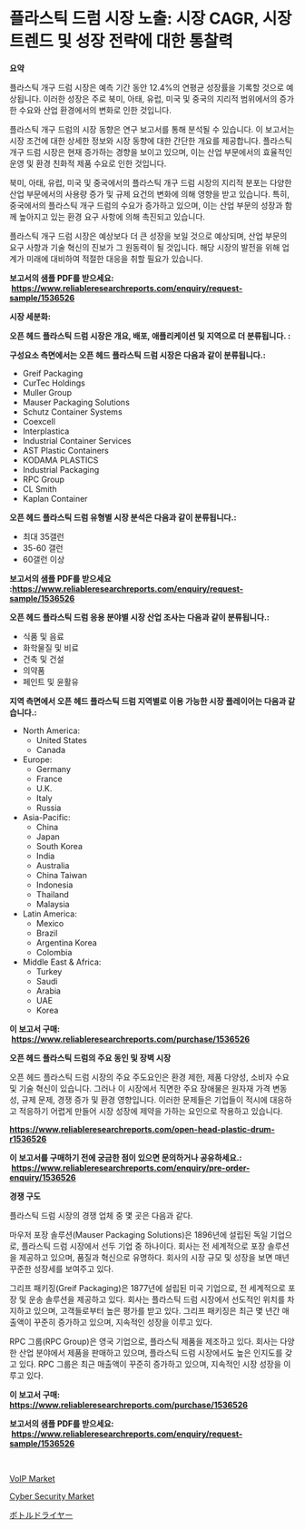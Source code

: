 <p><h1>플라스틱 드럼 시장 노출: 시장 CAGR, 시장 트렌드 및 성장 전략에 대한 통찰력</h1></p><p><strong>요약</strong></p>
<p><p>플라스틱 개구 드럼 시장은 예측 기간 동안 12.4%의 연평균 성장률을 기록할 것으로 예상됩니다. 이러한 성장은 주로 북미, 아태, 유럽, 미국 및 중국의 지리적 범위에서의 증가한 수요와 산업 환경에서의 변화로 인한 것입니다.</p><p>플라스틱 개구 드럼의 시장 동향은 연구 보고서를 통해 분석될 수 있습니다. 이 보고서는 시장 조건에 대한 상세한 정보와 시장 동향에 대한 간단한 개요를 제공합니다. 플라스틱 개구 드럼 시장은 현재 증가하는 경향을 보이고 있으며, 이는 산업 부문에서의 효율적인 운영 및 환경 친화적 제품 수요로 인한 것입니다.</p><p>북미, 아태, 유럽, 미국 및 중국에서의 플라스틱 개구 드럼 시장의 지리적 분포는 다양한 산업 부문에서의 사용량 증가 및 규제 요건의 변화에 의해 영향을 받고 있습니다. 특히, 중국에서의 플라스틱 개구 드럼의 수요가 증가하고 있으며, 이는 산업 부문의 성장과 함께 높아지고 있는 환경 요구 사항에 의해 촉진되고 있습니다.</p><p>플라스틱 개구 드럼 시장은 예상보다 더 큰 성장을 보일 것으로 예상되며, 산업 부문의 요구 사항과 기술 혁신의 진보가 그 원동력이 될 것입니다. 해당 시장의 발전을 위해 업계가 미래에 대비하여 적절한 대응을 취할 필요가 있습니다.</p></p>
<p><strong>보고서의 샘플 PDF를 받으세요: &nbsp;<a href="https://www.reliableresearchreports.com/enquiry/request-sample/1536526">https://www.reliableresearchreports.com/enquiry/request-sample/1536526</a></strong></p>
<p><strong>시장 세분화:</strong></p>
<p><strong> 오픈 헤드 플라스틱 드럼 시장은 개요, 배포, 애플리케이션 및 지역으로 더 분류됩니다. :</strong></p>
<p><strong>구성요소 측면에서는 오픈 헤드 플라스틱 드럼 시장은 다음과 같이 분류됩니다.:</strong></p>
<p><ul><li>Greif Packaging</li><li>CurTec Holdings</li><li>Muller Group</li><li>Mauser Packaging Solutions</li><li>Schutz Container Systems</li><li>Coexcell</li><li>Interplastica</li><li>Industrial Container Services</li><li>AST Plastic Containers</li><li>KODAMA PLASTICS</li><li>Industrial Packaging</li><li>RPC Group</li><li>CL Smith</li><li>Kaplan Container</li></ul></p>
<p><strong> 오픈 헤드 플라스틱 드럼 유형별 시장 분석은 다음과 같이 분류됩니다.:</strong></p>
<p><ul><li>최대 35갤런</li><li>35-60 갤런</li><li>60갤런 이상</li></ul></p>
<p><strong>보고서의 샘플 PDF를 받으세요 :<a href="https://www.reliableresearchreports.com/enquiry/request-sample/1536526">https://www.reliableresearchreports.com/enquiry/request-sample/1536526</a></strong></p>
<p><strong> 오픈 헤드 플라스틱 드럼 응용 분야별 시장 산업 조사는 다음과 같이 분류됩니다.:</strong></p>
<p><ul><li>식품 및 음료</li><li>화학물질 및 비료</li><li>건축 및 건설</li><li>의약품</li><li>페인트 및 윤활유</li></ul></p>
<p><strong>지역 측면에서 오픈 헤드 플라스틱 드럼 지역별로 이용 가능한 시장 플레이어는 다음과 같습니다.:</strong></p>
<p><ul>
    <li>
        North America:
        <ul>
            <li>United States</li>
            <li>Canada</li>
        </ul>
    </li>
    <li>
        Europe:
        <ul>
            <li>Germany</li>
            <li>France</li>
            <li>U.K.</li>
            <li>Italy</li>
            <li>Russia</li>
        </ul>
    </li>
    <li>
        Asia-Pacific:
        <ul>
            <li>China</li>
            <li>Japan</li>
            <li>South Korea</li>
            <li>India</li>
            <li>Australia</li>
            <li>China Taiwan</li>
            <li>Indonesia</li>
            <li>Thailand</li>
            <li>Malaysia</li>
        </ul>
    </li>
    <li>
        Latin America:
        <ul>
            <li>Mexico</li>
            <li>Brazil</li>
            <li>Argentina Korea</li>
            <li>Colombia</li>
        </ul>
    </li>
    <li>
        Middle East & Africa:
        <ul>
            <li>Turkey</li>
            <li>Saudi</li>
            <li>Arabia</li>
            <li>UAE</li>
            <li>Korea</li>
        </ul>
    </li>
    </ul></p>
<p><strong>이 보고서 구매: &nbsp;<a href="https://www.reliableresearchreports.com/purchase/1536526">https://www.reliableresearchreports.com/purchase/1536526</a></strong></p>
<p><strong>오픈 헤드 플라스틱 드럼의 주요 동인 및 장벽 시장</strong></p>
<p><p>오픈 헤드 플라스틱 드럼 시장의 주요 주도요인은 환경 제한, 제품 다양성, 소비자 수요 및 기술 혁신이 있습니다. 그러나 이 시장에서 직면한 주요 장애물은 원자재 가격 변동성, 규제 문제, 경쟁 증가 및 환경 영향입니다. 이러한 문제들은 기업들이 적시에 대응하고 적응하기 어렵게 만들어 시장 성장에 제약을 가하는 요인으로 작용하고 있습니다.</p></p>
<p><strong><a href="https://www.reliableresearchreports.com/open-head-plastic-drum-r1536526">https://www.reliableresearchreports.com/open-head-plastic-drum-r1536526</a></strong></p>
<p><strong>이 보고서를 구매하기 전에 궁금한 점이 있으면 문의하거나 공유하세요.: &nbsp;<a href="https://www.reliableresearchreports.com/enquiry/pre-order-enquiry/1536526">https://www.reliableresearchreports.com/enquiry/pre-order-enquiry/1536526</a></strong></p>
<p><strong>경쟁 구도</strong></p>
<p><p>플라스틱 드럼 시장의 경쟁 업체 중 몇 곳은 다음과 같다.</p><p>마우저 포장 솔루션(Mauser Packaging Solutions)은 1896년에 설립된 독일 기업으로, 플라스틱 드럼 시장에서 선두 기업 중 하나이다. 회사는 전 세계적으로 포장 솔루션을 제공하고 있으며, 품질과 혁신으로 유명하다. 회사의 시장 규모 및 성장을 보면 매년 꾸준한 성장세를 보여주고 있다.</p><p>그리프 패키징(Greif Packaging)은 1877년에 설립된 미국 기업으로, 전 세계적으로 포장 및 운송 솔루션을 제공하고 있다. 회사는 플라스틱 드럼 시장에서 선도적인 위치를 차지하고 있으며, 고객들로부터 높은 평가를 받고 있다. 그리프 패키징은 최근 몇 년간 매출액이 꾸준히 증가하고 있으며, 지속적인 성장을 이루고 있다.</p><p>RPC 그룹(RPC Group)은 영국 기업으로, 플라스틱 제품을 제조하고 있다. 회사는 다양한 산업 분야에서 제품을 판매하고 있으며, 플라스틱 드럼 시장에서도 높은 인지도를 갖고 있다. RPC 그룹은 최근 매출액이 꾸준히 증가하고 있으며, 지속적인 시장 성장을 이루고 있다.</p></p>
<p><strong>이 보고서 구매: &nbsp; <a href="https://www.reliableresearchreports.com/purchase/1536526">https://www.reliableresearchreports.com/purchase/1536526</a></strong></p>
<p><strong>보고서의 샘플 PDF를 받으세요: &nbsp;<a href="https://www.reliableresearchreports.com/enquiry/request-sample/1536526">https://www.reliableresearchreports.com/enquiry/request-sample/1536526</a></strong><strong></strong></p>
<p>&nbsp;</p>
<p><p><a href="https://github.com/nathandecarvalho/Market-Research-Report-List-2/blob/main/voip-market.md">VoIP Market</a></p><p><a href="https://github.com/kosella/Market-Research-Report-List-2/blob/main/cyber-security-market.md">Cyber Security Market</a></p><p><a href="https://github.com/CloydAbbott2023/Market-Research-Report-List-1/blob/main/813659020215.md">ボトルドライヤー</a></p></p>